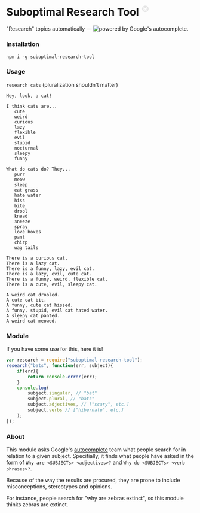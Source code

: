 
# Suboptimal Research Tool <sup style="opacity:0.1">&copy;</sup>

"Research" topics automatically — ![powered by Google](https://maps.gstatic.com/mapfiles/api-3/images/powered-by-google-on-white2.png)'s autocomplete.

### Installation
`npm i -g suboptimal-research-tool`

### Usage

`research cats` (pluralization shouldn't matter)

```
Hey, look, a cat!

I think cats are...
   cute
   weird
   curious
   lazy
   flexible
   evil
   stupid
   nocturnal
   sleepy
   funny

What do cats do? They...
   purr
   meow
   sleep
   eat grass
   hate water
   hiss
   bite
   drool
   knead
   sneeze
   spray
   love boxes
   pant
   chirp
   wag tails

There is a curious cat.
There is a lazy cat.
There is a funny, lazy, evil cat.
There is a lazy, evil, cute cat.
There is a funny, weird, flexible cat.
There is a cute, evil, sleepy cat.

A weird cat drooled.
A cute cat bit.
A funny, cute cat hissed.
A funny, stupid, evil cat hated water.
A sleepy cat panted.
A weird cat meowed.
```

### Module

If you have some use for this, here it is!

```js
var research = require("suboptimal-research-tool");
research("bats", function(err, subject){
	if(err){
		return console.error(err);
	}
	console.log(
		subject.singular, // "bat"
		subject.plural, // "bats"
		subject.adjectives, // ["scary", etc.]
		subject.verbs // ["hibernate", etc.]
	);
});
```

### About

This module asks Google's [autocomplete](https://www.youtube.com/watch?v=blB_X38YSxQ) team what people search for in relation to a given subject.
Specifially, it finds what people have asked in the form of `Why are <SUBJECTs> <adjectives>?` and `Why do <SUBJECTs> <verb phrases>?`.

Because of the way the results are procured, they are prone to include misconceptions, stereotypes and opinions.

For instance, people search for "why are zebras extinct", so this module thinks zebras are extinct.
